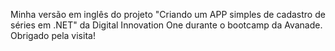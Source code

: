 Minha versão em inglês do projeto "Criando um APP simples de cadastro de séries em .NET" da Digital Innovation One durante o bootcamp da Avanade. Obrigado pela visita!
